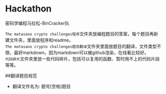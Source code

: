 # Hackathon
密码学编程马拉松-BinCracker队  

`The matasano crypto challenges程序`文件夹放编程题目的答案，每个题目再新建文件夹，里面放程序和readme。  
`The matasano crypto challenges题目翻译`文件夹里面放题目的翻译，文件类型不限，最好markdown，因为markdown可以被github渲染，在线看比较好。  
`代码碎片`文件夹里放一些代码碎片，包括可以复用的函数、暂时用不上的代码片段等等。  

##翻译题目规范
* 翻译文件名为: 题号[空格]题目  
